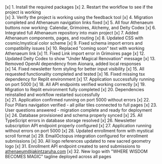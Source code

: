 [x] 1. Install the required packages
[x] 2. Restart the workflow to see if the project is working  
[x] 3. Verify the project is working using the feedback tool
[x] 4. Migration completed and Athenaeum navigation links fixed
[x] 5. All four Athenaeum buttons now working: Calendar, Grimoires, Alchemy, and Deity Codex
[x] 6. Integrated full Athenaeum repository into main project
[x] 7. Added Athenaeum components, pages, and routing
[x] 8. Updated CSS with cosmic/mystical color scheme
[x] 9. Fixed schema import errors and compatibility issues
[x] 10. Replaced "coming soon" text with working Athenaeum link
[x] 11. Fixed Link import error in Grimoires page
[x] 12. Updated Deity Codex to show "Under Magical Renovation" message
[x] 13. Removed OpenAI dependency from Aionara, added local responses  
[x] 14. Fixed newsletter form styling for better input visibility
[x] 15. All requested functionality completed and tested
[x] 16. Fixed missing tsx dependency for Replit environment
[x] 17. Application successfully running on port 5000
[x] 18. All API endpoints verified working correctly
[x] 19. Migration to Replit environment fully completed
[x] 20. Dependencies reinstalled and workflow restarted successfully  
[x] 21. Application confirmed running on port 5000 without errors
[x] 22. Four Pillars navigation verified - all pillar tiles connected to full pages
[x] 23. User questions answered - migration complete and ready for deployment
[x] 24. Database provisioned and schema properly synced
[x] 25. All TypeScript errors in database storage resolved
[x] 26. Newsletter subscription API endpoint properly configured
[x] 27. Application running without errors on port 5000
[x] 28. Updated enrollment form with mystical scroll format
[x] 29. EmailOctopus integration configured for enrollment submissions
[x] 30. All logo references updated to new sacred geometry logo
[x] 31. Enrollment API endpoint created to send submissions to athenaeum@jakintzaruha.com
[x] 32. New logo with "WHERE WISDOM BECOMES MAGIC" tagline deployed across all pages